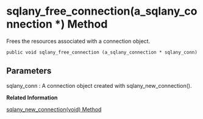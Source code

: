 <!-- loio3bf5d14f6c5f1014b852e04c1823b325 -->

# sqlany\_free\_connection\(a\_sqlany\_connection \*\) Method

Frees the resources associated with a connection object.



```
public void sqlany_free_connection (a_sqlany_connection * sqlany_conn)
```



## Parameters

sqlany\_conn
:   A connection object created with sqlany\_new\_connection\(\).

**Related Information**  


[sqlany\_new\_connection\(void\) Method](sqlany-new-connection-void-method-3bf6783.md "Creates a connection object.")


